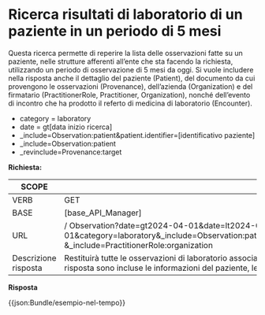 # Ricerca risultati di laboratorio di un paziente in un periodo di 5 mesi 

Questa ricerca permette di reperire la lista delle osservazioni fatte su un paziente, nelle strutture afferenti all’ente che sta facendo la richiesta, utilizzando un periodo di osservazione di 5 mesi da oggi. Si vuole includere nella risposta anche il dettaglio del paziente (Patient), del documento da cui provengono le osservazioni (Provenance), dell’azienda (Organization) e del firmatario (PractitionerRole, Practitioner, Organization), nonché dell’evento di incontro che ha prodotto il referto di medicina di laboratorio (Encounter). 

- category = laboratory
- date = gt[data inizio ricerca] 
- _include=Observation:patient&patient.identifier=[identificativo paziente]
- _include=Observation:patient
- _revinclude=Provenance:target

**Richiesta:** 

| SCOPE | Ricerca risultati di laboratorio di un paziente in un periodo di 5 mesi |
|---|---|
| VERB | GET |
| BASE | [base_API_Manager]    |
| URL | / Observation?date=gt2024-04-01&date=lt2024-09-01&category=laboratory&_include=Observation:patient&patient.identifier=AAABBB12D55I999D&_revinclude=Provenance:target&_include=Provenance:agent&_include=PractitionerRole:practitioner &_include=PractitionerRole:organization   |
|Descrizione risposta | Restituirà tutte le osservazioni di laboratorio associate al paziente AAABBB12D55I999D in un periodo di tempo compreso tra il 1° Aprile 2024 e il 1° Settembre 2024, per un totale di 5 mesi. Nella risposta sono incluse le informazioni del paziente, le informazioni sul documento da cui sono state ricavate le osservazioni, e i professionisti sanitari e le aziende responsabili. |

**Risposta**

{{json:Bundle/esempio-nel-tempo}}
